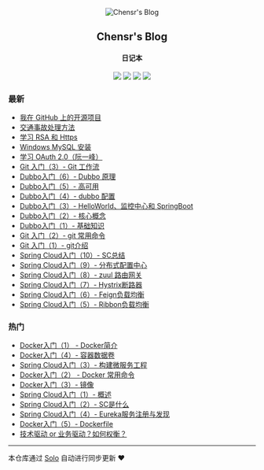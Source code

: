 <p align="center"><img alt="Chensr's Blog" src="https://avatars1.githubusercontent.com/u/23045469?s=460&v=4"></p><h2 align="center">
Chensr's Blog
</h2>

<h4 align="center">日记本</h4>
<p align="center"><a title="Chensr's Blog" target="_blank" href="https://github.com/chen-zr/solo-blog"><img src="https://img.shields.io/github/last-commit/chen-zr/solo-blog.svg?style=flat-square&color=FF9900"></a>
<a title="GitHub repo size in bytes" target="_blank" href="https://github.com/chen-zr/solo-blog"><img src="https://img.shields.io/github/repo-size/chen-zr/solo-blog.svg?style=flat-square"></a>
<a title="Solo Version" target="_blank" href="https://github.com/b3log/solo/releases"><img src="https://img.shields.io/badge/solo-3.6.2-f1e05a.svg?style=flat-square&color=blueviolet"></a>
<a title="Hits" target="_blank" href="https://github.com/b3log/hits"><img src="https://hits.b3log.org/chen-zr/solo-blog.svg"></a></p>

### 最新

* [我在 GitHub 上的开源项目](https://blog.chensr.cn/my-github-repos)
* [交通事故处理方法](https://blog.chensr.cn/articles/2019/08/05/1564988323214.html)
* [学习 RSA 和 Https](https://blog.chensr.cn/articles/2019/07/30/1564464696664.html)
* [Windows MySQL 安装](https://blog.chensr.cn/articles/2019/07/28/1564243733459.html)
* [学习 OAuth 2.0（阮一峰）](https://blog.chensr.cn/articles/2019/07/24/1563949634511.html)
* [Git 入门（3）- Git 工作流](https://blog.chensr.cn/articles/2019/07/22/1563774088201.html)
* [Dubbo入门（6）- Dubbo 原理](https://blog.chensr.cn/articles/2019/07/11/1562854013994.html)
* [Dubbo入门（5）- 高可用](https://blog.chensr.cn/articles/2019/07/11/1562853920600.html)
* [Dubbo入门（4）- dubbo 配置](https://blog.chensr.cn/articles/2019/07/11/1562853708669.html)
* [Dubbo入门（3）- HelloWorld、监控中心和 SpringBoot](https://blog.chensr.cn/articles/2019/07/11/1562853662735.html)
* [Dubbo入门（2）- 核心概念](https://blog.chensr.cn/articles/2019/07/11/1562853610164.html)
* [Dubbo入门（1）- 基础知识](https://blog.chensr.cn/articles/2019/07/11/1562853514986.html)
* [Git 入门（2）- git 常用命令](https://blog.chensr.cn/articles/2019/07/11/1562850734823.html)
* [Git 入门（1）- git介绍](https://blog.chensr.cn/articles/2019/07/11/1562850651306.html)
* [Spring Cloud入门（10）- SC总结](https://blog.chensr.cn/articles/2019/07/11/1562850370707.html)
* [Spring Cloud入门（9）- 分布式配置中心](https://blog.chensr.cn/articles/2019/07/10/1562770109913.html)
* [Spring Cloud入门（8）- zuul 路由网关](https://blog.chensr.cn/articles/2019/07/10/1562768899858.html)
* [Spring Cloud入门（7）- Hystrix断路器](https://blog.chensr.cn/articles/2019/07/09/1562683920499.html)
* [Spring Cloud入门（6）- Feign负载均衡](https://blog.chensr.cn/articles/2019/07/09/1562682582022.html)
* [Spring Cloud入门（5）- Ribbon负载均衡](https://blog.chensr.cn/articles/2019/07/09/1562679524694.html)

### 热门

* [Docker入门（1） - Docker简介](https://blog.chensr.cn/articles/2019/07/09/1562666068545.html)
* [Docker入门（4）- 容器数据卷](https://blog.chensr.cn/articles/2019/07/09/1562676222190.html)
* [Spring Cloud入门（3）- 构建微服务工程](https://blog.chensr.cn/articles/2019/07/09/1562676728713.html)
* [Docker入门（2） - Docker 常用命令](https://blog.chensr.cn/articles/2019/07/09/1562675736192.html)
* [Docker入门（3）- 镜像](https://blog.chensr.cn/articles/2019/07/09/1562676080520.html)
* [Spring Cloud入门（1）- 概述](https://blog.chensr.cn/articles/2019/07/09/1562676605783.html)
* [Spring Cloud入门（2）- SC是什么](https://blog.chensr.cn/articles/2019/07/09/1562676661578.html)
* [Spring Cloud入门（4）- Eureka服务注册与发现](https://blog.chensr.cn/articles/2019/07/09/1562679420647.html)
* [Docker入门（5）- Dockerfile](https://blog.chensr.cn/articles/2019/07/09/1562676277707.html)
* [技术驱动 or 业务驱动？如何权衡？](https://blog.chensr.cn/articles/2019/07/09/1562676396263.html)



---

本仓库通过 [Solo](https://github.com/b3log/solo) 自动进行同步更新 ❤️ 